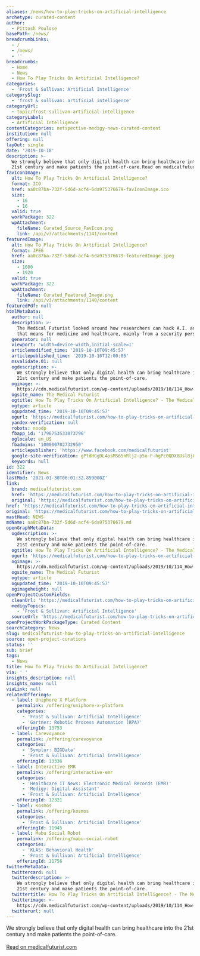 ```yaml
---
aliases: /news/how-to-play-tricks-on-artificial-intelligence
archetype: curated-content
author:
  - Pittosh Poulose
basePath: /news/
breadcrumbLinks:
  - /
  - /news/
  - ''
breadcrumbs:
  - Home
  - News
  - How To Play Tricks On Artificial Intelligence?
categories:
  - 'Frost & Sullivan: Artificial Intelligence'
categorySlug:
  - 'frost & sullivan: artificial intelligence'
categoryUrl:
  - topic/frost-sullivan-artificial-intelligence
categoryLabel:
  - Artificial Intelligence
contentCategories: netspective-medigy-news-curated-content
institution: null
offering: null
layOut: single
date: '2019-10-18'
description: >-
  We strongly believe that only digital health can bring healthcare into the
  21st century and make patients the point-of-care.Read on medicalfuturist.com
favIconImage:
  alt: How To Play Tricks On Artificial Intelligence?
  format: ICO
  href: aa0c87ba-732f-5d6d-acf4-6da975376679-favIconImage.ico
  size:
    - 16
    - 16
  valid: true
  workPackage: 322
  wpAttachment:
    fileName: Curated_Source_FavIcon.png
    link: /api/v3/attachments/1141/content
featuredImage:
  alt: How To Play Tricks On Artificial Intelligence?
  format: JPEG
  href: aa0c87ba-732f-5d6d-acf4-6da975376679-featuredImage.jpeg
  size:
    - 1080
    - 1920
  valid: true
  workPackage: 322
  wpAttachment:
    fileName: Curated_Featured_Image.png
    link: /api/v3/attachments/1140/content
featuredPdf: null
htmlMetaData:
  author: null
  description: >-
    The Medical Futurist looked around how researchers can hack A.I. and what
    that means for medicine and healthcare, mainly from a security perspective.
  generator: null
  viewport: 'width=device-width,initial-scale=1'
  articlemodified_time: '2019-10-10T09:45:57'
  articlepublished_time: '2019-10-10T12:00:05'
  msvalidate.01: null
  ogdescription: >-
    We strongly believe that only digital health can bring healthcare into the
    21st century and make patients the point-of-care.
  ogimage: >-
    https://cdn.medicalfuturist.com/wp-content/uploads/2019/10/114_How-to-play-tricks-on-AI.png
  ogsite_name: The Medical Futurist
  ogtitle: How To Play Tricks On Artificial Intelligence? - The Medical Futurist
  ogtype: article
  ogupdated_time: '2019-10-10T09:45:57'
  ogurl: 'https://medicalfuturist.com/how-to-play-tricks-on-artificial-intelligence'
  yandex-verification: null
  robots: noodp
  fbapp_id: '1796753533873796'
  oglocale: en_US
  fbadmins: '100000702732950'
  articlepublisher: 'https://www.facebook.com/medicalfuturist'
  google-site-verification: gPtdHGgDL4psMS65nRlj2-p5o-F-hgPc0QDX8Usl8jQ
  keywords: null
id: 322
identifier: News
lastMod: '2021-01-30T06:01:32.859000Z'
link:
  brand: medicalfuturist.com
  href: 'https://medicalfuturist.com/how-to-play-tricks-on-artificial-intelligence/'
  original: 'https://medicalfuturist.com/how-to-play-tricks-on-artificial-intelligence/'
href: 'https://medicalfuturist.com/how-to-play-tricks-on-artificial-intelligence/'
original: 'https://medicalfuturist.com/how-to-play-tricks-on-artificial-intelligence/'
mastHead: NEWS
mdName: aa0c87ba-732f-5d6d-acf4-6da975376679.md
openGraphMetaData:
  ogdescription: >-
    We strongly believe that only digital health can bring healthcare into the
    21st century and make patients the point-of-care.
  ogtitle: How To Play Tricks On Artificial Intelligence? - The Medical Futurist
  ogurl: 'https://medicalfuturist.com/how-to-play-tricks-on-artificial-intelligence'
  ogimage: >-
    https://cdn.medicalfuturist.com/wp-content/uploads/2019/10/114_How-to-play-tricks-on-AI.png
  ogsite_name: The Medical Futurist
  ogtype: article
  ogupdated_time: '2019-10-10T09:45:57'
  ogimageheight: null
openProjectCustomFields:
  cleanUrl: 'https://medicalfuturist.com/how-to-play-tricks-on-artificial-intelligence/'
  medigyTopics:
    - 'Frost & Sullivan: Artificial Intelligence'
  sourceUrl: 'https://medicalfuturist.com/how-to-play-tricks-on-artificial-intelligence/'
openProjectWorkPackageType: Curated Content
searchCategory: News
slug: medicalfuturist-how-to-play-tricks-on-artificial-intelligence
source: open-project-curations
status: ''
sub: brief
tags:
  - News
title: How To Play Tricks On Artificial Intelligence?
via: ' '
insights_description: null
insights_name: null
viaLink: null
relatedOfferings:
  - label: Uniphore X Platform
    permalink: /offering/uniphore-x-platform
    categories:
      - 'Frost & Sullivan: Artificial Intelligence'
      - 'Gartner: Robotic Process Automation (RPA)'
    offeringId: 13753
  - label: Carevoyance
    permalink: /offering/carevoyance
    categories:
      - 'Symplur: BIGData'
      - 'Frost & Sullivan: Artificial Intelligence'
    offeringId: 13336
  - label: Interactive EMR
    permalink: /offering/interactive-emr
    categories:
      - 'Healthcare IT News: Electronic Medical Records (EMR)'
      - 'Medigy: Digital Assistant'
      - 'Frost & Sullivan: Artificial Intelligence'
    offeringId: 12321
  - label: Kosmos
    permalink: /offering/kosmos
    categories:
      - 'Frost & Sullivan: Artificial Intelligence'
    offeringId: 11945
  - label: Mabu Social Robot
    permalink: /offering/mabu-social-robot
    categories:
      - 'KLAS: Behavioral Health'
      - 'Frost & Sullivan: Artificial Intelligence'
    offeringId: 11756
twitterMetaData:
  twittercard: null
  twitterdescription: >-
    We strongly believe that only digital health can bring healthcare into the
    21st century and make patients the point-of-care.
  twittertitle: How To Play Tricks On Artificial Intelligence? - The Medical Futurist
  twitterimage: >-
    https://cdn.medicalfuturist.com/wp-content/uploads/2019/10/114_How-to-play-tricks-on-AI.png
  twitterurl: null
---
```

We strongly believe that only digital health can bring healthcare into the 21st century and make patients the point-of-care.<br><br><a target="_blank" href=https://medicalfuturist.com/how-to-play-tricks-on-artificial-intelligence/>Read on medicalfuturist.com</a>